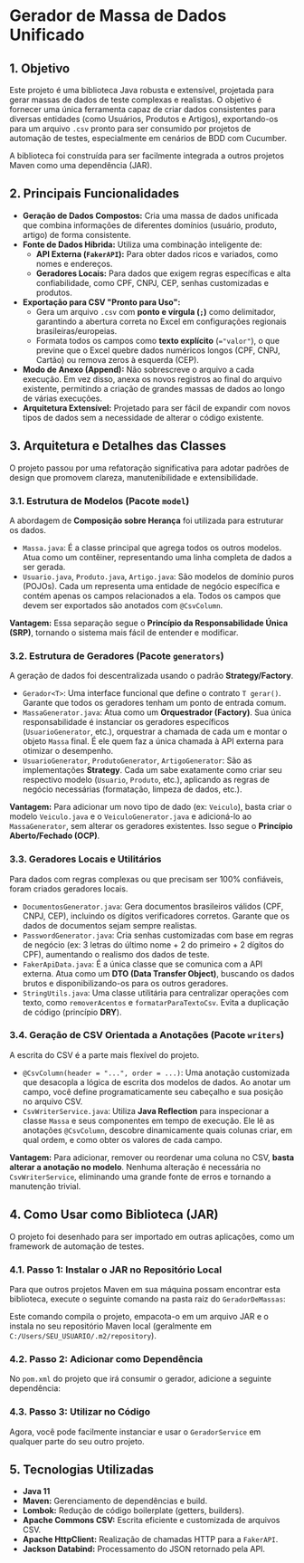 # Gerador de Massa de Dados Unificado

## 1. Objetivo

Este projeto é uma biblioteca Java robusta e extensível, projetada para gerar massas de dados de teste complexas e realistas. O objetivo é fornecer uma única ferramenta capaz de criar dados consistentes para diversas entidades (como Usuários, Produtos e Artigos), exportando-os para um arquivo `.csv` pronto para ser consumido por projetos de automação de testes, especialmente em cenários de BDD com Cucumber.

A biblioteca foi construída para ser facilmente integrada a outros projetos Maven como uma dependência (JAR).

## 2. Principais Funcionalidades

*   **Geração de Dados Compostos:** Cria uma massa de dados unificada que combina informações de diferentes domínios (usuário, produto, artigo) de forma consistente.
*   **Fonte de Dados Híbrida:** Utiliza uma combinação inteligente de:
    *   **API Externa (`FakerAPI`):** Para obter dados ricos e variados, como nomes e endereços.
    *   **Geradores Locais:** Para dados que exigem regras específicas e alta confiabilidade, como CPF, CNPJ, CEP, senhas customizadas e produtos.
*   **Exportação para CSV "Pronto para Uso":**
    *   Gera um arquivo `.csv` com **ponto e vírgula (`;`)** como delimitador, garantindo a abertura correta no Excel em configurações regionais brasileiras/europeias.
    *   Formata todos os campos como **texto explícito** (`="valor"`), o que previne que o Excel quebre dados numéricos longos (CPF, CNPJ, Cartão) ou remova zeros à esquerda (CEP).
*   **Modo de Anexo (Append):** Não sobrescreve o arquivo a cada execução. Em vez disso, anexa os novos registros ao final do arquivo existente, permitindo a criação de grandes massas de dados ao longo de várias execuções.
*   **Arquitetura Extensível:** Projetado para ser fácil de expandir com novos tipos de dados sem a necessidade de alterar o código existente.

## 3. Arquitetura e Detalhes das Classes

O projeto passou por uma refatoração significativa para adotar padrões de design que promovem clareza, manutenibilidade e extensibilidade.

### 3.1. Estrutura de Modelos (Pacote `model`)

A abordagem de **Composição sobre Herança** foi utilizada para estruturar os dados.

*   `Massa.java`: É a classe principal que agrega todos os outros modelos. Atua como um contêiner, representando uma linha completa de dados a ser gerada.
*   `Usuario.java`, `Produto.java`, `Artigo.java`: São modelos de domínio puros (POJOs). Cada um representa uma entidade de negócio específica e contém apenas os campos relacionados a ela. Todos os campos que devem ser exportados são anotados com `@CsvColumn`.

**Vantagem:** Essa separação segue o **Princípio da Responsabilidade Única (SRP)**, tornando o sistema mais fácil de entender e modificar.

### 3.2. Estrutura de Geradores (Pacote `generators`)

A geração de dados foi descentralizada usando o padrão **Strategy/Factory**.

*   `Gerador<T>`: Uma interface funcional que define o contrato `T gerar()`. Garante que todos os geradores tenham um ponto de entrada comum.
*   `MassaGenerator.java`: Atua como um **Orquestrador (Factory)**. Sua única responsabilidade é instanciar os geradores específicos (`UsuarioGenerator`, etc.), orquestrar a chamada de cada um e montar o objeto `Massa` final. É ele quem faz a única chamada à API externa para otimizar o desempenho.
*   `UsuarioGenerator`, `ProdutoGenerator`, `ArtigoGenerator`: São as implementações **Strategy**. Cada um sabe exatamente como criar seu respectivo modelo (`Usuario`, `Produto`, etc.), aplicando as regras de negócio necessárias (formatação, limpeza de dados, etc.).

**Vantagem:** Para adicionar um novo tipo de dado (ex: `Veiculo`), basta criar o modelo `Veiculo.java` e o `VeiculoGenerator.java` e adicioná-lo ao `MassaGenerator`, sem alterar os geradores existentes. Isso segue o **Princípio Aberto/Fechado (OCP)**.

### 3.3. Geradores Locais e Utilitários

Para dados com regras complexas ou que precisam ser 100% confiáveis, foram criados geradores locais.

*   `DocumentosGenerator.java`: Gera documentos brasileiros válidos (CPF, CNPJ, CEP), incluindo os dígitos verificadores corretos. Garante que os dados de documentos sejam sempre realistas.
*   `PasswordGenerator.java`: Cria senhas customizadas com base em regras de negócio (ex: 3 letras do último nome + 2 do primeiro + 2 dígitos do CPF), aumentando o realismo dos dados de teste.
*   `FakerApiData.java`: É a única classe que se comunica com a API externa. Atua como um **DTO (Data Transfer Object)**, buscando os dados brutos e disponibilizando-os para os outros geradores.
*   `StringUtils.java`: Uma classe utilitária para centralizar operações com texto, como `removerAcentos` e `formatarParaTextoCsv`. Evita a duplicação de código (princípio **DRY**).

### 3.4. Geração de CSV Orientada a Anotações (Pacote `writers`)

A escrita do CSV é a parte mais flexível do projeto.

*   `@CsvColumn(header = "...", order = ...)`: Uma anotação customizada que desacopla a lógica de escrita dos modelos de dados. Ao anotar um campo, você define programaticamente seu cabeçalho e sua posição no arquivo CSV.
*   `CsvWriterService.java`: Utiliza **Java Reflection** para inspecionar a classe `Massa` e seus componentes em tempo de execução. Ele lê as anotações `@CsvColumn`, descobre dinamicamente quais colunas criar, em qual ordem, e como obter os valores de cada campo.

**Vantagem:** Para adicionar, remover ou reordenar uma coluna no CSV, **basta alterar a anotação no modelo**. Nenhuma alteração é necessária no `CsvWriterService`, eliminando uma grande fonte de erros e tornando a manutenção trivial.

## 4. Como Usar como Biblioteca (JAR)

O projeto foi desenhado para ser importado em outras aplicações, como um framework de automação de testes.

### 4.1. Passo 1: Instalar o JAR no Repositório Local

Para que outros projetos Maven em sua máquina possam encontrar esta biblioteca, execute o seguinte comando na pasta raiz do `GeradorDeMassas`:


Este comando compila o projeto, empacota-o em um arquivo JAR e o instala no seu repositório Maven local (geralmente em `C:/Users/SEU_USUARIO/.m2/repository`).

### 4.2. Passo 2: Adicionar como Dependência

No `pom.xml` do projeto que irá consumir o gerador, adicione a seguinte dependência:


### 4.3. Passo 3: Utilizar no Código

Agora, você pode facilmente instanciar e usar o `GeradorService` em qualquer parte do seu outro projeto.


## 5. Tecnologias Utilizadas

*   **Java 11**
*   **Maven:** Gerenciamento de dependências e build.
*   **Lombok:** Redução de código boilerplate (getters, builders).
*   **Apache Commons CSV:** Escrita eficiente e customizada de arquivos CSV.
*   **Apache HttpClient:** Realização de chamadas HTTP para a `FakerAPI`.
*   **Jackson Databind:** Processamento do JSON retornado pela API.